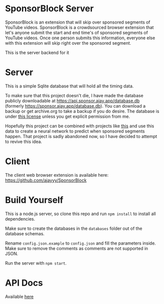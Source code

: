 # SponsorBlock Server

SponsorBlock is an extension that will skip over sponsored segments of YouTube videos. SponsorBlock is a crowdsourced browser extension that let's anyone submit the start and end time's of sponsored segments of YouTube videos. Once one person submits this information, everyone else with this extension will skip right over the sponsored segment.

This is the server backend for it

# Server

This is a simple Sqlite database that will hold all the timing data.

To make sure that this project doesn't die, I have made the database publicly downloadable at https://api.sponsor.ajay.app/database.db (formerly https://sponsor.ajay.app/database.db). You can download a backup or get archive.org to take a backup if you do desire. The database is under [this license](https://creativecommons.org/licenses/by-nc-sa/4.0/) unless you get explicit permission from me.

Hopefully this project can be combined with projects like [this](https://github.com/Sponsoff/sponsorship_remover) and use this data to create a neural network to predict when sponsored segments happen. That project is sadly abandoned now, so I have decided to attempt to revive this idea.

# Client

The client web browser extension is available here: https://github.com/ajayyy/SponsorBlock

# Build Yourself

This is a node.js server, so clone this repo and run `npm install` to install all dependencies.

Make sure to create the databases in the `databases` folder out of the database schemas.

Rename `config.json.example` to `config.json` and fill the parameters inside. Make sure to remove the comments as comments are not supported in JSON.

Run the server with `npm start`.

# API Docs

Available [here](https://github.com/ajayyy/SponsorBlock/wiki/API-Docs)
